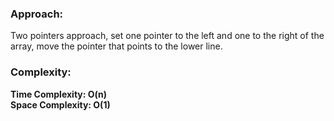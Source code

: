 ### Approach:
Two pointers approach, set one pointer to the left and one to the right of the array, move the pointer that points to the lower line.
​
### Complexity:
**Time Complexity: O(n)**\
**Space Complexity: O(1)**